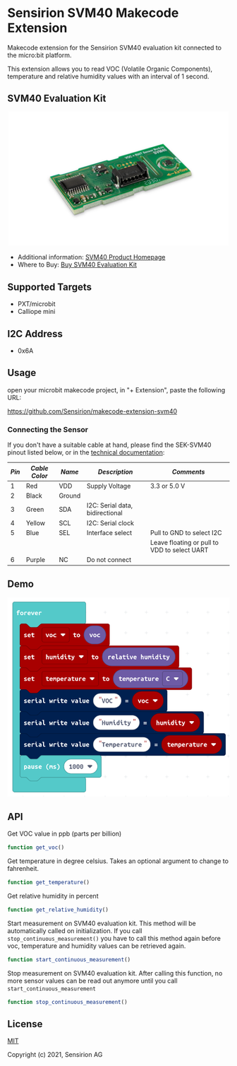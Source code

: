 # Sensirion SVM40 Makecode Extension

Makecode extension for the Sensirion SVM40 evaluation kit connected to the micro:bit platform.

This extension allows you to read VOC (Volatile Organic Components), temperature and relative humidity values with an interval of 1 second.


## SVM40 Evaluation Kit

[<center><img src="SVM4x.png" width="500px"></center>](https://www.sensirion.com/my-sgp-ek/)

* Additional information:
[SVM40 Product Homepage](https://www.sensirion.com/en/environmental-sensors/evaluation-kit-sek-environmental-sensing/evaluation-kit-sek-svm40/)
* Where to Buy: [Buy SVM40 Evaluation Kit](https://www.sensirion.com/index.php?id=1161&L=5&url=%22https://dilp.netcomponents.com/cgi-bin/sensirion.asp?lang=de&Region=NA&mode=2&partnumber1=SVM40&pq=Suchen%22)


## Supported Targets

* PXT/microbit
* Calliope mini

## I2C Address

* 0x6A

## Usage

open your microbit makecode project, in "+ Extension", paste the following URL:

https://github.com/Sensirion/makecode-extension-svm40

### Connecting the Sensor

If you don't have a suitable cable at hand, please find the SEK-SVM40 pinout listed below, or in
the [technical documentation](https://www.sensirion.com/fileadmin/user_upload/customers/sensirion/Dokumente/9_Gas_Sensors/Sensirion_Gas_Sensors_SEK-SVM40_Technical_Description_D1.pdf):

| *Pin* | *Cable Color* | *Name* | *Description* | *Comments* |
|-------|---------------|--------|---------------|------------|
| 1     | Red           | VDD    | Supply Voltage | 3.3 or 5.0 V
| 2     | Black         | Ground |
| 3     | Green         | SDA    | I2C: Serial data, bidirectional |
| 4     | Yellow        | SCL    | I2C: Serial clock |
| 5     | Blue          | SEL    | Interface select | Pull to GND to select I2C
|       |               |        |  | Leave floating or pull to VDD to select UART
| 6     | Purple        | NC     | Do not connect |


## Demo

![](demo.png)


## API

Get VOC value in ppb (parts per billion)
```ts
function get_voc()
```

Get temperature in degree celsius. Takes an optional argument to change to fahrenheit.
```ts
function get_temperature()
```

Get relative humidity in percent
```ts
function get_relative_humidity()
```

Start measurement on SVM40 evaluation kit. This method will be automatically called on initialization.
If you call `stop_continuous_measurement()` you have to call this method again before voc, temperature and humidity
values can be retrieved again.
```ts
function start_continuous_measurement()
```

Stop measurement on SVM40 evaluation kit. After calling this function, no more sensor values can be read out
anymore until you call `start_continuous_measurement`
```ts
function stop_continuous_measurement()
```


## License

[MIT](LICENSE)

Copyright (c) 2021, Sensirion AG

